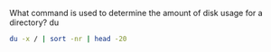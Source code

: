 What command is used to determine the amount of disk usage for a directory? du

```bash
du -x / | sort -nr | head -20
```
